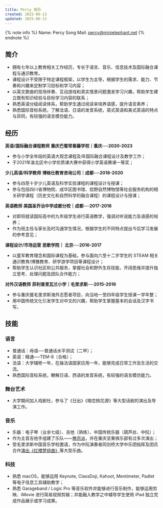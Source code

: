 ```yaml
---
title: Percy 简历
created: 2025-06-13
updated: 2025-06-13
---
```


{% note info %}
Name: Percy Song
Mail: percy@minielephant.net
{% endnote %}

## 简介

- 拥有七年以上教育相关工作经历，专长于语言、音乐、信息技术及国际融合课程与通识教育。
- 课程设计不受限于特定课程框架，以学生为主导，根据学生的需求、能力、节奏和兴趣来定制学习目标和学习内容；
- 以英文歌曲的现场伴奏、互动游戏和真实情景问题激发学习兴趣，帮助学生建立既有知识经验与目标学习内容的联系；
- 熟悉英语分级阅读体系，帮助学生通过阅读来培养语感，提升语言素养；
- 熟悉国际音标系统，了解法语、日语的发音系统，英式英语和美式英语的特点与异同，有较强的语言模仿能力。

## 经历

**英语/国际融合课程教师**
**重庆巴蜀常春藤学校｜重庆──2020-2023**

- 参与小学全年段的英语大观念课程及 IB 国际融合课程设计及教学工作；
- 于2021年渝北区中小学优质课大赛中获得小学英语赛课一等奖；

**少儿英语/科学教师**
**博格仕教育咨询公司｜成都──2018-2020**

- 参与四至十岁少儿英语及科学实验课程的课程设计与授课；
- 参与包括四川省博物院、成华区图书馆、拾野自然博物馆等社会服务机构的相关研学课程（历史文化和自然科学的融合课程）的课程设计与授课；

**英语教师**
**美国圣乔治中学成都分校｜成都──2017-2018**

- 对即将就读国际高中的九年级学生进行英语教学，强调对听说能力及语感的培养；
- 作为班主任与家长及时沟通学生情况，根据学生的不同特点提出今后学习发展的参考意见；

**课程设计/市场运营**
**思歌学院｜ 北京──2016-2017**

- 以童军教育理念和国际课程为基础，参与面向六至十二岁学生的 STEAM 相关通识教育/博雅教育、研学游学项目等课程设计；
- 帮助学生认识社区和公共服务，掌握社会和野外生存技能，开阔思维并提升独立思考、处理问题及团队合作能力；

**对外汉语教师**
**菲利普里瓦兰小学｜毛里求斯──2015-2016**

- 参与重庆援毛里求斯海外志愿者项目，向当地一至四年级学生授课一学年整；
- 用中国传统文化引发学生对中文的兴趣，帮助学生掌握基本的会话及汉字书写。

## 技能

### 语言

- 普通话：母语──普通话水平测试〔二甲〕；
- 英语：精通──TEM-8〔合格〕；
- 法语：大学辅修一年，在操法语国家应用一年，能够完成日常工作及生活的交流。
- 熟悉国际音标系统，瞭解日语、西语的发音系统，有较强的语言模仿能力。

### 舞台艺术

- 大学期间加入戏剧社，参与了《日出》《暗恋桃花源》等大型话剧的演出及导演工作。

### 音乐

- 乐器：电子琴〔业余七级〕、吉他〔熟练〕、中国传统乐器（葫芦丝、中阮）；
- 作为主音吉他手组建了乐队——[無宗派](https://site.douban.com/Nonsectarian/)，并在重庆坚果俱乐部有过多次演出；
- 受毛里求斯中国音乐学校邀请，作为中阮演奏者同剑桥大学中乐团指挥及团员合作[演出《红楼梦组曲》](https://www.youtube.com/watch?v=F4covTPnlEw)等大型乐曲。

### 科技

- 熟悉 macOS，能够运用 Keynote, ClassDoji, Kahoot, Mentimeter, Padlet 等电子信息工具辅助教学；
- 熟悉 Garageband / Logic Pro 等音乐软件并能够进行音乐制作，能够运用剪映、iMovie 进行简易视频剪辑；并能融入教学之中辅导学生使用 iPad 独立完成作品展示或学习成果。
